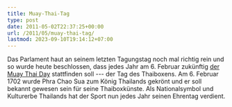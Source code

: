 ```yaml
---
title: Muay-Thai-Tag
type: post
date: 2011-05-02T22:37:25+00:00
url: /2011/05/muay-thai-tag/
lastmod: 2023-09-10T19:14:12+07:00
---
```

Das Parlament haut an seinem letzten Tagungstag noch mal richtig rein und so wurde heute beschlossen, dass jedes Jahr am 6. Februar zukünftig [der Muay Thai Day][1] stattfinden soll --- der Tag des Thaiboxens. Am 6. Februar 1702 wurde Phra Chao Sua zum König Thailands gekrönt und er soll bekannt gewesen sein für seine Thaiboxkünste. Als Nationalsymbol und Kulturerbe Thailands hat der Sport nun jedes Jahr seinen Ehrentag verdient.

 [1]: http://www.bangkokpost.com/breakingnews/235187/feb-6-muay-thai-day
